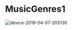 # MusicGenres1

![device-2019-04-07-205130](https://user-images.githubusercontent.com/26804718/55687567-fc92c180-5976-11e9-850c-75dedf8be0bb.png)
